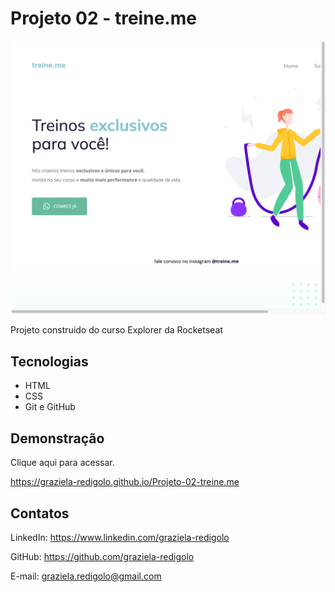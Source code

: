 # Projeto 02 - treine.me

![previer](github/preview.png)

Projeto construido do curso Explorer da Rocketseat

## Tecnologias

- HTML
- CSS
- Git e GitHub

## Demonstração

Clique aqui para acessar.

https://graziela-redigolo.github.io/Projeto-02-treine.me

## Contatos

LinkedIn: https://www.linkedin.com/graziela-redigolo

GitHub: https://github.com/graziela-redigolo

E-mail: graziela.redigolo@gmail.com